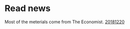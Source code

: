 # Read news

Most of the meterials come from The Economist.
[20181220](https://karwamey.github.io/dailyrecord/20181220)
